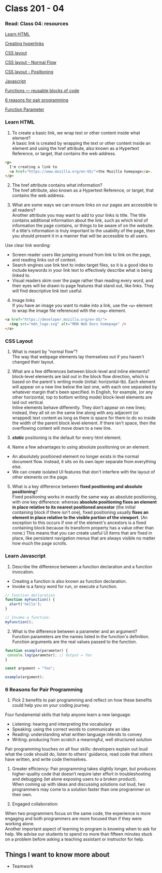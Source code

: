 # Class 201 - 04

### Read: Class 04: resources

[Learn HTML](https://developer.mozilla.org/en-US/docs/Learn/HTML)

[Creating hyperlinks](https://developer.mozilla.org/en-US/docs/Learn/HTML/Introduction_to_HTML/Creating_hyperlinks)

[CSS layout](https://developer.mozilla.org/en-US/docs/Learn/CSS/CSS_layout)

[CSS layout - Normal Flow](https://developer.mozilla.org/en-US/docs/Learn/CSS/CSS_layout/Normal_Flow)

[CSS layout - Positioning](https://developer.mozilla.org/en-US/docs/Learn/CSS/CSS_layout/Positioning)

[Javascript](https://developer.mozilla.org/en-US/docs/Learn/JavaScript)

[Functions — reusable blocks of code](https://developer.mozilla.org/en-US/docs/Learn/JavaScript/Building_blocks/Functions)

[6 reasons for pair programming](https://www.codefellows.org/blog/6-reasons-for-pair-programming/)

[Function Parameter](https://developer.mozilla.org/en-US/docs/Glossary/Parameter)

### Learn HTML

1. To create a basic link, we wrap text or other content inside what element?  
A basic link is created by wrapping the text or other content inside an <a> element and using the href attribute, also known as a Hypertext Reference, or target, that contains the web address.

```html
<p>
  I'm creating a link to
  <a href="https://www.mozilla.org/en-US/">the Mozilla homepage</a>.
</p>
```

2. The href attribute contains what information?  
The href attribute, also known as a Hypertext Reference, or target, that contains the web address.

3. What are some ways we can ensure links on our pages are accessible to all readers?  
Another attribute you may want to add to your links is title. The title contains additional information about the link, such as which kind of information the page contains, or things to be aware of on the website.  
If a title's information is truly important to the usability of the page, then you should present it in a manner that will be accessible to all users.  

Use clear link wording:  

- Screen reader users like jumping around from link to link on the page, and reading links out of context.
- Search engines use link text to index target files, so it is a good idea to include keywords in your link text to effectively describe what is being linked to.
- Visual readers skim over the page rather than reading every word, and their eyes will be drawn to page features that stand out, like links. They will find descriptive link text useful.  

4. Image links  
If you have an image you want to make into a link, use the `<a>` element to wrap the image file referenced with the `<img>` element.

```html
<a href="https://developer.mozilla.org/en-US/">
  <img src="mdn_logo.svg" alt="MDN Web Docs homepage" />
</a>
```

### CSS Layout

1. What is meant by “normal flow”?  
The way that webpage elements lay themselves out if you haven't changed their layout.

2. What are a few differences between block-level and inline elements?  
block-level elements are laid out in the block flow direction, which is based on the parent's writing mode (initial: horizontal-tb). Each element will appear on a new line below the last one, with each one separated by whatever margin that's been specified. In English, for example, (or any other horizontal, top to bottom writing mode) block-level elements are laid out vertical.  
Inline elements behave differently. They don't appear on new lines; instead, they all sit on the same line along with any adjacent (or wrapped) text content as long as there is space for them to do so inside the width of the parent block level element. If there isn't space, then the overflowing content will move down to a new line.  

3. ***static*** positioning is the default for every html element.  

4. Name a few advantages to using absolute positioning on an element.  

- An absolutely positioned element no longer exists in the normal document flow. Instead, it sits on its own layer separate from everything else.  
- We can create isolated UI features that don't interfere with the layout of other elements on the page.  

5. What is a key difference between **fixed positioning and absolute positioning**?  
Fixed positioning works in exactly the same way as absolute positioning, with one key difference: whereas **absolute positioning fixes an element in place relative to its nearest positioned ancestor** (the initial containing block if there isn't one), fixed positioning usually **fixes an element in place relative to the visible portion of the viewport**. (An exception to this occurs if one of the element's ancestors is a fixed containing block because its transform property has a value other than none.) This means that you can create useful UI items that are fixed in place, like persistent navigation menus that are always visible no matter how much the page scrolls.

### Learn Javascript

1. Describe the difference between a function declaration and a function invocation.  

- Creating a function is also known as function declaration.
- Invoke is a fancy word for run, or execute a function.

```js
// function declaration
function myFunction() {
  alert('hello');
}

// Invoke a function:
myFunction();
```

2. What is the difference between a parameter and an argument?  
 Function parameters are the names listed in the function's definition. Function arguments are the real values passed to the function.  

 ```js
 function example(parameter) {
  console.log(parameter); // Output = foo
}

const argument = "foo";

example(argument);
```

### 6 Reasons for Pair Programming

1. Pick 2 benefits to pair programming and reflect on how these benefits could help you on your coding journey.

Four fundamental skills that help anyone learn a new language:  

- Listening: hearing and interpreting the vocabulary
- Speaking: using the correct words to communicate an idea
- Reading: understanding what written language intends to convey
- Writing: producing from scratch a meaningful, well structured solution

Pair programming touches on all four skills: developers explain out loud what the code should do, listen to others’ guidance, read code that others have written, and write code themselves.

1. Greater efficiency:
Pair programming takes slightly longer, but produces higher-quality code that doesn’t require later effort in troubleshooting and debugging (let alone exposing users to a broken product).  
When coming up with ideas and discussing solutions out loud, two programmers may come to a solution faster than one programmer on their own.  

2. Engaged collaboration:  

When two programmers focus on the same code, the experience is more engaging and both programmers are more focused than if they were working alone.  
Another important aspect of learning to program is knowing when to ask for help. We advise our students to spend no more than fifteen minutes stuck on a problem before asking a teaching assistant or instructor for help.  

## Things I want to know more about

- Teamwork
